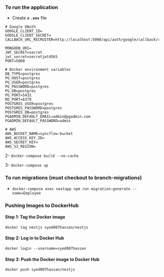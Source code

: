 ### To run the application

- Create a **``` .env ```** file 

```
# Google OAuth
GOOGLE_CLIENT_ID=
GOOGLE_CLIENT_SECRET=
CALLBACK_URL_RECRUITER=http://localhost:5000/api/auth/google/callback/recruiter

MONGODB_URI=
JWT_SECRET=secret
jwt_secret=secretjwt4565
PORT=5000

# Docker environment variables
DB_TYPE=postgres
PG_HOST=postgres
PG_USER=postgres
PG_PASSWORD=postgres
PG_DB=postgres
PG_PORT=5432
RD_PORT=6379
POSTGRES_USER=postgres
POSTGRES_PASSWORD=postgres
POSTGRES_DB=postgres
PGADMIN_DEFAULT_EMAIL=admin@pgadmin.com
PGADMIN_DEFAULT_PASSWORD=admin

# AWS
AWS_BUCKET_NAME=syncflow-bucket
AWS_ACCESS_KEY_ID=
AWS_SECRET_KEY=
AWS_S3_REGION=
```

2- `docker-compose build --no-cache`

3- `docker-compose up`

### To run migrations (must checkout to branch-migrations)
- `docker-compose exec nestapp npm run migration:generate --name=Employee`

### Pushing Images to DockerHub
#### Step 1: Tag the Docker image
`docker tag nestjs syed007hassan/nestjs`

#### Step 2: Log in to Docker Hub
`docker login --username=syed007hassan`

#### Step 3: Push the Docker image to Docker Hub
`docker push syed007hassan/nestjs`
